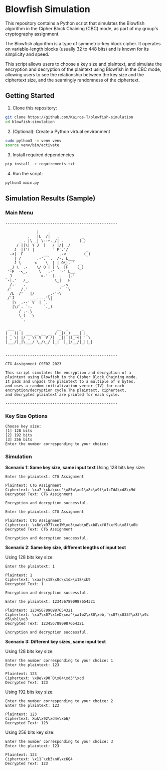 # Blowfish Simulation
This repository contains a Python script that simulates the Blowfish algorithm in the Cipher Block Chaining (CBC) mode, as part of my group's cryptography assignment. 

The Blowfish algorithm is a type of symmetric-key block cipher. It operates on variable-length blocks (usually 32 to 448 bits) and is known for its simplicity and speed.

This script allows users to choose a key size and plaintext, and simulate the encryption and decryption of the plaintext using Blowfish in the CBC mode, allowing users to see the relationship between the key size and the ciphertext size, and the seamingly randomness of the ciphertext.

## Getting Started

1. Clone this repository:
```bash
git clone https://github.com/Kairos-T/blowfish-simulation
cd blowfish-simulation
```

2. (Optional): Create a Python virtual environment
```bash
sudo python3 -m venv venv
source venv/bin/activate
```

3. Install required dependencies
```bash
pip install -r requirements.txt
```

4. Run the script:
```bash
python3 main.py
```

## Simulation Results (Sample)

### Main Menu
```
--------------------------------------------------

              |    .
          .   |L  /|   .          _
      _ . |\ _| \--+._/| .       (_)
     / ||\| Y J  )   / |/| ./
    J  |)'( |        ` F`.'/        _
  -<|  F         __     .-<        (_)
    | /       .-'. `.  /-. L___
    J \      <    \  | | O\|.-'  _
  _J \  .-    \/ O | | \  |F    (_)
 '-F  -<_.     \   .-'  `-' L__
__J  _   _.     >-'  )._.   |-'
`-|.'   /_.           \_|   F
  /.-   .                _.<
 /'    /.'             .'  `\
  /L  /'   |/      _.-'-\
 /'J       ___.---'\|
   |\  .--' V  | `. `
   |\/`. `-.     `._)
      / .-.\
      \ (  `\
       `.

 ___  _                __  _      _    
| _ )| | ___ __ __ __ / _|(_) ___| |_  
| _ \| |/ _ \\ V  V /|  _|| |(_-<| ' \ 
|___/|_|\___/ \_/\_/ |_|  |_|/__/|_||_|
                                       

--------------------------------------------------

CTG Assignment CSF02 2023

This script simulates the encryption and decryption of a 
plaintext using Blowfish in the Cipher Block Chaining mode.
It pads and unpads the plaintext to a multiple of 8 bytes,
and uses a random initialization vector (IV) for each 
encryption/decryption cycle.The plaintext, ciphertext, 
and decrypted plaintext are printed for each cycle.

--------------------------------------------------
```

### Key Size Options
```
Choose key size:
[1] 128 bits
[2] 192 bits
[3] 256 bits
Enter the number corresponding to your choice: 
```

### Simulation

**Scenario 1: Same key size, same input text**
Using 128 bits key size:

```
Enter the plaintext: CTG Assignment

Plaintext: CTG Assignment
Ciphertext: \xa7-\xba\xcc'\x85w\xd1\x8c\x9f\x1cTdA\xd8\x9d
Decrypted Text: CTG Assignment

Encryption and decryption successful.
```

```
Enter the plaintext: CTG Assignment

Plaintext: CTG Assignment
Ciphertext: \x8e\x977\xe1W\xe3\xab\nE\xb8\xf0?\xf9u\x8f\x0b
Decrypted Text: CTG Assignment

Encryption and decryption successful.
```

**Scenario 2: Same key size, different lengths of input text**

Using 128 bits key size:

```
Enter the plaintext: 1

Plaintext: 1
Ciphertext: \xaa|\x18\x0c\x1d>\x18\xb9
Decrypted Text: 1

Encryption and decryption successful.
```

```
Enter the plaintext: 1234567890987654321

Plaintext: 1234567890987654321
Ciphertext: \xa7\x07\x1eD\xea^\xa1w2\x80\xeb,`\x07\x833?\x8f\x9c d5\xb1\xe3
Decrypted Text: 1234567890987654321

Encryption and decryption successful.
```

**Scenario 3: Different key sizes, same input text**

Using 128 bits key size:

```
Enter the number corresponding to your choice: 1
Enter the plaintext: 123

Plaintext: 123
Ciphertext: \x8e\x90`O\x84\xd3"\xcd
Decrypted Text: 123
```

Using 192 bits key size:

```
Enter the number corresponding to your choice: 2
Enter the plaintext: 123

Plaintext: 123
Ciphertext: Xu&\x92\xd4v\xb6/
Decrypted Text: 123
```

Using 256 bits key size:

```
Enter the number corresponding to your choice: 3
Enter the plaintext: 123

Plaintext: 123
Ciphertext: \x11`\xb3\n0\xc6Q4
Decrypted Text: 123
```
